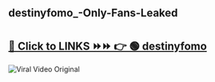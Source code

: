 
 ## destinyfomo_-Only-Fans-Leaked

# <h2><a href="https://clipsfans.com/destinyfomo_&ref=git">🔗 Click to LINKS ⏩⏩ 👉 🟢 destinyfomo  </a></h2>

<a href="https://clipsfans.com/destinyfomo_&ref=git" rel="nofollow" data-target="animated-image.originalLink"><img src="https://i.ibb.co.com/xMMVF88/686577567.gif" alt="Viral Video Original" style="max-width: 100%; display: inline-block;" data-target="animated-image.originalImage"></a>
